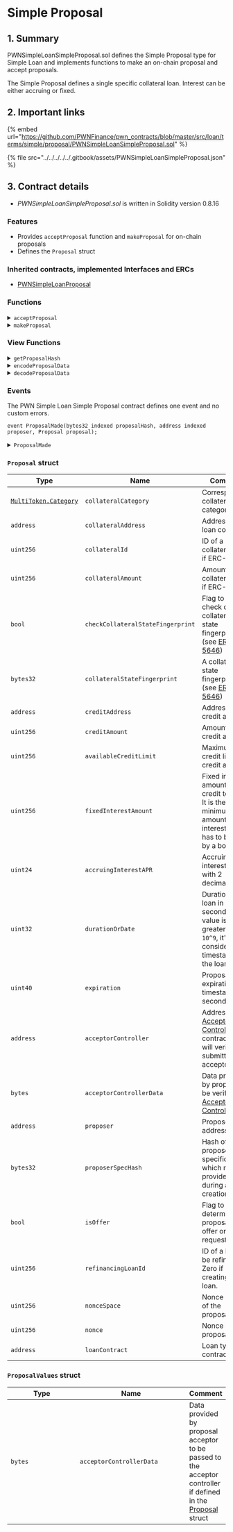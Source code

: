 # Simple Proposal

## 1. Summary

PWNSimpleLoanSimpleProposal.sol defines the Simple Proposal type for Simple Loan and implements functions to make an on-chain proposal and accept proposals.&#x20;

The Simple Proposal defines a single specific collateral loan. Interest can be either accruing or fixed.&#x20;

## 2. Important links

{% embed url="https://github.com/PWNFinance/pwn_contracts/blob/master/src/loan/terms/simple/proposal/PWNSimpleLoanSimpleProposal.sol" %}

{% file src="../../../../../.gitbook/assets/PWNSimpleLoanSimpleProposal.json" %}

## 3. Contract details

* _PWNSimpleLoanSimpleProposal.sol_ is written in Solidity version 0.8.16

### Features

* Provides `acceptProposal` function and `makeProposal` for on-chain proposals
* Defines the `Proposal` struct

### Inherited contracts, implemented Interfaces and ERCs

* [PWNSimpleLoanProposal](./)

### Functions

<details>

<summary><code>acceptProposal</code></summary>

#### Overview

A function to accept a proposal.

This function takes five arguments supplied by the caller:

* `address`**`acceptor`** - Address of a proposal acceptor
* `uint256`**`refinancingLoanId`** - Refinancing loan ID
* `bytes32 calldata`**`proposalData`** - Encoded [Proposal](simple-proposal.md#proposal-struct) and [ProposalValues](simple-proposal.md#proposalvalues-struct) struct
* `bytes32[] calldata`**`proposalInclusionProof`** - Multiproposal inclusion proof. Empty if single proposal
* `bytes calldata`**`signature`** - Signature of a proposal

#### Implementation

```solidity
function acceptProposal(
    address acceptor,
    uint256 refinancingLoanId,
    bytes calldata proposalData,
    bytes32[] calldata proposalInclusionProof,
    bytes calldata signature
) override external returns (bytes32 proposalHash, PWNSimpleLoan.Terms memory loanTerms) {
    // Decode proposal data
    (Proposal memory proposal, ProposalValues memory proposalValues) = decodeProposalData(proposalData);

    // Make proposal hash
    proposalHash = _getProposalHash(PROPOSAL_TYPEHASH, _erc712EncodeProposal(proposal));

    ProposalValuesBase memory proposalValuesBase = ProposalValuesBase({
        refinancingLoanId: refinancingLoanId,
        acceptor: acceptor,
        acceptorControllerData: proposalValues.acceptorControllerData
    });

    // Try to accept proposal
    _acceptProposal(
        proposalHash,
        proposalInclusionProof,
        signature,
        ProposalBase({
            collateralAddress: proposal.collateralAddress,
            collateralId: proposal.collateralId,
            checkCollateralStateFingerprint: proposal.checkCollateralStateFingerprint,
            collateralStateFingerprint: proposal.collateralStateFingerprint,
            creditAmount: proposal.creditAmount,
            availableCreditLimit: proposal.availableCreditLimit,
            utilizedCreditId: proposal.utilizedCreditId,
            expiration: proposal.expiration,
            acceptorController: proposal.acceptorController,
            acceptorControllerData: proposal.acceptorControllerData,
            proposer: proposal.proposer,
            isOffer: proposal.isOffer,
            refinancingLoanId: proposal.refinancingLoanId,
            nonceSpace: proposal.nonceSpace,
            nonce: proposal.nonce,
            loanContract: proposal.loanContract
        }),
        proposalValuesBase
    );

    // Create loan terms object
    loanTerms = PWNSimpleLoan.Terms({
        lender: proposal.isOffer ? proposal.proposer : acceptor,
        borrower: proposal.isOffer ? acceptor : proposal.proposer,
        duration: _getLoanDuration(proposal.durationOrDate),
        collateral: MultiToken.Asset({
            category: proposal.collateralCategory,
            assetAddress: proposal.collateralAddress,
            id: proposal.collateralId,
            amount: proposal.collateralAmount
        }),
        credit: MultiToken.ERC20({
            assetAddress: proposal.creditAddress,
            amount: proposal.creditAmount
        }),
        fixedInterestAmount: proposal.fixedInterestAmount,
        accruingInterestAPR: proposal.accruingInterestAPR,
        lenderSpecHash: proposal.isOffer ? proposal.proposerSpecHash : bytes32(0),
        borrowerSpecHash: proposal.isOffer ? bytes32(0) : proposal.proposerSpecHash
    });
}
```

</details>

<details>

<summary><code>makeProposal</code></summary>

#### Overview

Function to create an on-chain proposal. Marks the hash of the supplied proposal as proposed.

This function takes one argument supplied by the caller:

* `Proposal calldata`**`proposal`** - Proposal struct containing all needed proposal data

#### Implementation

```solidity
function makeProposal(Proposal calldata proposal) external returns (bytes32 proposalHash) {
    proposalHash = getProposalHash(proposal);
    _makeProposal(proposalHash, proposal.proposer);
    emit ProposalMade(proposalHash, proposal.proposer, proposal);
}
```

</details>

### View Functions

<details>

<summary><code>getProposalHash</code></summary>

#### Overview

This function returns supplied proposals hash according to [EIP-712](https://eips.ethereum.org/EIPS/eip-712).

This function takes one argument supplied by the caller:

* `Proposal calldata`**`proposal`** - [Proposal](simple-proposal.md#proposal-struct) struct to be hashed

#### Implementation

```solidity
function getProposalHash(Proposal calldata proposal) public view returns (bytes32) {
    return _getProposalHash(PROPOSAL_TYPEHASH, _erc712EncodeProposal(proposal));
}
```

</details>

<details>

<summary><code>encodeProposalData</code></summary>

#### Overview

Function to encode a proposal data.

This function takes one argument supplied by the caller:

* `Proposal memory`**`proposal`** - [Proposal](simple-proposal.md#proposal-struct) struct to be encoded
* `ProposalValues memory`**`proposalValues`** - [ProposalValues](simple-proposal.md#proposalvalues-struct) struct to be encoded

#### Implementation

```solidity
function encodeProposalData(
    Proposal memory proposal,
    ProposalValues memory proposalValues
) external pure returns (bytes memory) {
    return abi.encode(proposal, proposalValues);
}
```

</details>

<details>

<summary><code>decodeProposalData</code></summary>

#### Overview

Function to decode encoded proposal data.

This function takes one argument supplied by the caller:

* `bytes memory`**`proposalData`** - Encoded [Proposal](simple-proposal.md#proposal-struct) and [ProposalValues](simple-proposal.md#proposalvalues-struct) data

#### Implementation

```solidity
function decodeProposalData(bytes memory proposalData) public pure returns (Proposal memory, ProposalValues memory) {
    return abi.decode(proposalData, (Proposal, ProposalValues));
}
```

</details>

### Events

The PWN Simple Loan Simple Proposal contract defines one event and no custom errors.

```solidity
event ProposalMade(bytes32 indexed proposalHash, address indexed proposer, Proposal proposal);
```

<details>

<summary><code>ProposalMade</code></summary>

ProposalMade event is emitted when an on-chain proposal is made.

This event has three parameters:

* `bytes32 indexed`**`proposalHash`** - Hash of the proposed proposal
* `address indexed`**`proposer`** - Address of the proposer
* `Proposal`**`proposal`** - The proposal made

</details>

### `Proposal` struct

<table><thead><tr><th width="156.09421454876235">Type</th><th width="243.45656287647148">Name</th><th>Comment</th></tr></thead><tbody><tr><td><a data-footnote-ref href="#user-content-fn-1"><code>MultiToken.Category</code></a></td><td><code>collateralCategory</code></td><td>Corresponding collateral category</td></tr><tr><td><code>address</code></td><td><code>collateralAddress</code></td><td>Address of a loan collateral</td></tr><tr><td><code>uint256</code></td><td><code>collateralId</code></td><td>ID of a collateral. Zero if ERC-20</td></tr><tr><td><code>uint256</code></td><td><code>collateralAmount</code></td><td>Amount of a collateral. Zero if ERC-721</td></tr><tr><td><code>bool</code></td><td><code>checkCollateralStateFingerprint</code></td><td>Flag to enable check of collaterals state fingerprint (see <a href="https://eips.ethereum.org/EIPS/eip-5646">ERC-5</a><a href="https://eips.ethereum.org/EIPS/eip-5646">646</a>)</td></tr><tr><td><code>bytes32</code></td><td><code>collateralStateFingerprint</code></td><td>A collateral state fingerprint (see <a href="https://eips.ethereum.org/EIPS/eip-5646">ERC-5</a><a href="https://eips.ethereum.org/EIPS/eip-5646">646</a>)</td></tr><tr><td><code>address</code></td><td><code>creditAddress</code></td><td>Address of credit asset</td></tr><tr><td><code>uint256</code></td><td><code>creditAmount</code></td><td>Amount of credit asset</td></tr><tr><td><code>uint256</code></td><td><code>availableCreditLimit</code></td><td>Maximum credit limit of credit asset</td></tr><tr><td><code>uint256</code></td><td><code>fixedInterestAmount</code></td><td>Fixed interest amount in credit tokens. It is the minimum amount of interest which has to be paid by a borrower</td></tr><tr><td><code>uint24</code></td><td><code>accruingInterestAPR</code></td><td>Accruing interest APR with 2 decimals</td></tr><tr><td><code>uint32</code></td><td><code>durationOrDate</code></td><td>Duration of a loan in seconds. If the value is greater than <code>10^9</code>, it's considered a timestamp of the loan end</td></tr><tr><td><code>uint40</code></td><td><code>expiration</code></td><td>Proposal expiration unix timestamp in seconds</td></tr><tr><td><code>address</code></td><td><code>acceptorController</code></td><td>Address of <a href="../../peripheral-contracts/acceptor-controller/">Acceptor Controller</a> contract that will verify submitted acceptor data</td></tr><tr><td><code>bytes</code></td><td><code>acceptorControllerData</code></td><td>Data provided by proposer to be verified by <a href="../../peripheral-contracts/acceptor-controller/">Acceptor Controller</a></td></tr><tr><td><code>address</code></td><td><code>proposer</code></td><td>Proposer address</td></tr><tr><td><code>bytes32</code></td><td><code>proposerSpecHash</code></td><td>Hash of a proposer specific data, which must be provided during a loan creation</td></tr><tr><td><code>bool</code></td><td><code>isOffer</code></td><td>Flag to determine if a proposal is an offer or loan request</td></tr><tr><td><code>uint256</code></td><td><code>refinancingLoanId</code></td><td>ID of a loan to be refinanced. Zero if creating a new loan.</td></tr><tr><td><code>uint256</code></td><td><code>nonceSpace</code></td><td>Nonce space of the proposal</td></tr><tr><td><code>uint256</code></td><td><code>nonce</code></td><td>Nonce of the proposal</td></tr><tr><td><code>address</code></td><td><code>loanContract</code></td><td>Loan type contract</td></tr></tbody></table>

### `ProposalValues` struct

<table><thead><tr><th width="156.09421454876235">Type</th><th width="243.45656287647148">Name</th><th>Comment</th></tr></thead><tbody><tr><td><code>bytes</code></td><td><code>acceptorControllerData</code></td><td>Data provided by proposal acceptor to be passed to the acceptor controller if defined in the <a href="simple-proposal.md#proposal-struct">Proposal</a> struct</td></tr></tbody></table>



[^1]: A **category** is defined as an [enum](https://docs.soliditylang.org/en/v0.8.12/structure-of-a-contract.html?highlight=enum#enum-types) and can have values `ERC20`, `ERC721` or `ERC1155`.
